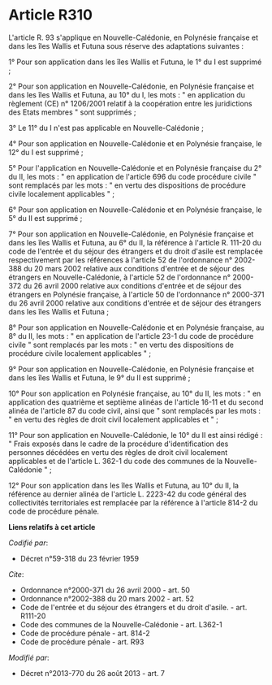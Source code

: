# Article R310

L'article R. 93 s'applique en Nouvelle-Calédonie, en Polynésie française et dans les îles Wallis et Futuna sous réserve des
adaptations suivantes : 

1° Pour son application dans les îles Wallis et Futuna, le 1° du I est supprimé ; 

2° Pour son application en Nouvelle-Calédonie, en Polynésie française et dans les îles Wallis et Futuna, au 10° du I, les
mots : " en application du règlement (CE) n° 1206/2001 relatif à la coopération entre les juridictions des Etats membres "
sont supprimés ; 

3° Le 11° du I n'est pas applicable en Nouvelle-Calédonie ; 

4° Pour son application en Nouvelle-Calédonie et en Polynésie française, le 12° du I est supprimé ; 

5° Pour l'application en Nouvelle-Calédonie et en Polynésie française du 2° du II, les mots : " en application de l'article
696 du code procédure civile " sont remplacés par les mots : " en vertu des dispositions de procédure civile localement
applicables " ; 

6° Pour son application en Nouvelle-Calédonie et en Polynésie française, le 5° du II est supprimé ; 

7° Pour son application en Nouvelle-Calédonie, en Polynésie française et dans les îles Wallis et Futuna, au 6° du II, la
référence à l'article R. 111-20 du code de l'entrée et du séjour des étrangers et du droit d'asile est remplacée
respectivement par les références à l'article 52 de l'ordonnance n° 2002-388 du 20 mars 2002 relative aux conditions d'entrée
et de séjour des étrangers en Nouvelle-Calédonie, à l'article 52 de l'ordonnance n° 2000-372 du 26 avril 2000 relative aux
conditions d'entrée et de séjour des étrangers en Polynésie française, à l'article 50 de l'ordonnance n° 2000-371 du 26 avril
2000 relative aux conditions d'entrée et de séjour des étrangers dans les îles Wallis et Futuna ; 

8° Pour son application en Nouvelle-Calédonie et en Polynésie française, au 8° du II, les mots : " en application de
l'article 23-1 du code de procédure civile " sont remplacés par les mots : " en vertu des dispositions de procédure civile
localement applicables " ; 

9° Pour son application en Nouvelle-Calédonie, en Polynésie française et dans les îles Wallis et Futuna, le 9° du II est
supprimé ; 

10° Pour son application en Polynésie française, au 10° du II, les mots : " en application des quatrième et septième alinéas
de l'article 16-11 et du second alinéa de l'article 87 du code civil, ainsi que " sont remplacés par les mots : " en vertu
des règles de droit civil localement applicables et " ; 

11° Pour son application en Nouvelle-Calédonie, le 10° du II est ainsi rédigé : " Frais exposés dans le cadre de la procédure
d'identification des personnes décédées en vertu des règles de droit civil localement applicables et de l'article L. 362-1 du
code des communes de la Nouvelle-Calédonie " ; 

12° Pour son application dans les îles Wallis et Futuna, au 10° du II, la référence au dernier alinéa de l'article L. 2223-42
du code général des collectivités territoriales est remplacée par la référence à l'article 814-2 du code de procédure pénale.

**Liens relatifs à cet article**

_Codifié par_:

  - Décret n°59-318 du 23 février 1959

_Cite_:

  - Ordonnance n°2000-371 du 26 avril 2000 - art. 50
  - Ordonnance n°2002-388 du 20 mars 2002 - art. 52
  - Code de l'entrée et du séjour des étrangers et du droit d'asile. - art. R111-20
  - Code des communes de la Nouvelle-Calédonie - art. L362-1
  - Code de procédure pénale - art. 814-2
  - Code de procédure pénale - art. R93

_Modifié par_:

  - Décret n°2013-770 du 26 août 2013 - art. 7
